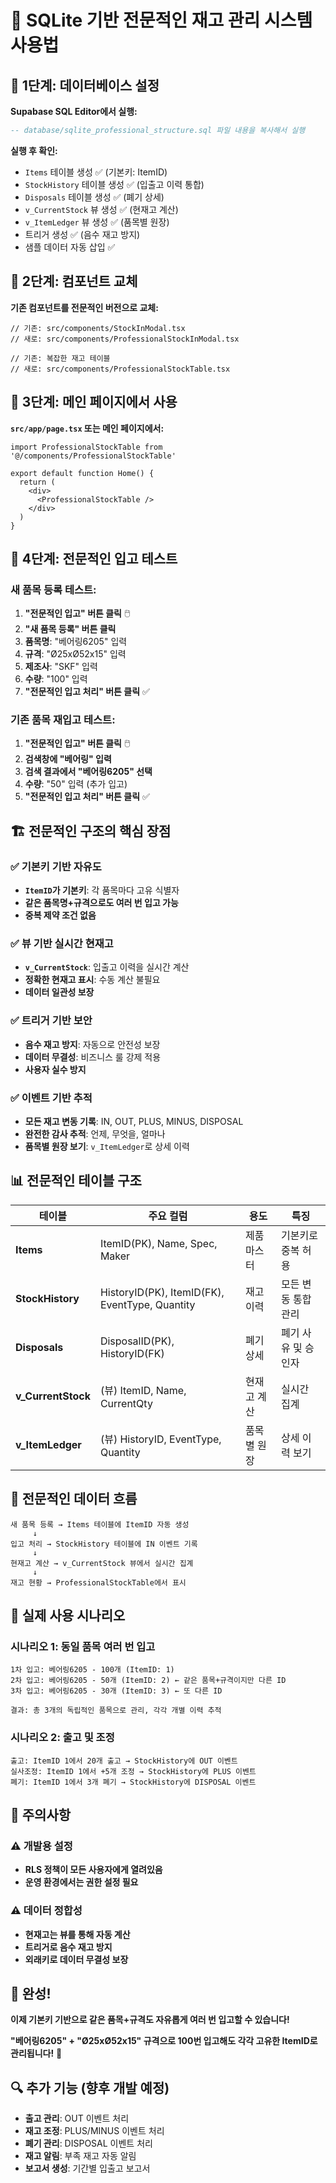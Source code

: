 # 🎯 SQLite 기반 전문적인 재고 관리 시스템 사용법

## 🚀 **1단계: 데이터베이스 설정**

**Supabase SQL Editor에서 실행:**
```sql
-- database/sqlite_professional_structure.sql 파일 내용을 복사해서 실행
```

**실행 후 확인:**
- `Items` 테이블 생성 ✅ (기본키: ItemID)
- `StockHistory` 테이블 생성 ✅ (입출고 이력 통합)
- `Disposals` 테이블 생성 ✅ (폐기 상세)
- `v_CurrentStock` 뷰 생성 ✅ (현재고 계산)
- `v_ItemLedger` 뷰 생성 ✅ (품목별 원장)
- 트리거 생성 ✅ (음수 재고 방지)
- 샘플 데이터 자동 삽입 ✅

## 🔧 **2단계: 컴포넌트 교체**

**기존 컴포넌트를 전문적인 버전으로 교체:**

```tsx
// 기존: src/components/StockInModal.tsx
// 새로: src/components/ProfessionalStockInModal.tsx

// 기존: 복잡한 재고 테이블
// 새로: src/components/ProfessionalStockTable.tsx
```

## 📱 **3단계: 메인 페이지에서 사용**

**`src/app/page.tsx` 또는 메인 페이지에서:**

```tsx
import ProfessionalStockTable from '@/components/ProfessionalStockTable'

export default function Home() {
  return (
    <div>
      <ProfessionalStockTable />
    </div>
  )
}
```

## 🎯 **4단계: 전문적인 입고 테스트**

### **새 품목 등록 테스트:**
1. **"전문적인 입고" 버튼 클릭** 🖱️
2. **"새 품목 등록" 버튼 클릭**
3. **품목명**: "베어링6205" 입력
4. **규격**: "Ø25xØ52x15" 입력
5. **제조사**: "SKF" 입력
6. **수량**: "100" 입력
7. **"전문적인 입고 처리" 버튼 클릭** ✅

### **기존 품목 재입고 테스트:**
1. **"전문적인 입고" 버튼 클릭** 🖱️
2. **검색창에 "베어링" 입력**
3. **검색 결과에서 "베어링6205" 선택**
4. **수량**: "50" 입력 (추가 입고)
5. **"전문적인 입고 처리" 버튼 클릭** ✅

## 🏗️ **전문적인 구조의 핵심 장점**

### ✅ **기본키 기반 자유도**
- **`ItemID`가 기본키**: 각 품목마다 고유 식별자
- **같은 품목명+규격으로도 여러 번 입고 가능**
- **중복 제약 조건 없음**

### ✅ **뷰 기반 실시간 현재고**
- **`v_CurrentStock`**: 입출고 이력을 실시간 계산
- **정확한 현재고 표시**: 수동 계산 불필요
- **데이터 일관성 보장**

### ✅ **트리거 기반 보안**
- **음수 재고 방지**: 자동으로 안전성 보장
- **데이터 무결성**: 비즈니스 룰 강제 적용
- **사용자 실수 방지**

### ✅ **이벤트 기반 추적**
- **모든 재고 변동 기록**: IN, OUT, PLUS, MINUS, DISPOSAL
- **완전한 감사 추적**: 언제, 무엇을, 얼마나
- **품목별 원장 보기**: `v_ItemLedger`로 상세 이력

## 📊 **전문적인 테이블 구조**

| 테이블 | 주요 컬럼 | 용도 | 특징 |
|--------|-----------|------|------|
| **Items** | ItemID(PK), Name, Spec, Maker | 제품 마스터 | 기본키로 중복 허용 |
| **StockHistory** | HistoryID(PK), ItemID(FK), EventType, Quantity | 재고 이력 | 모든 변동 통합 관리 |
| **Disposals** | DisposalID(PK), HistoryID(FK) | 폐기 상세 | 폐기 사유 및 승인자 |
| **v_CurrentStock** | (뷰) ItemID, Name, CurrentQty | 현재고 계산 | 실시간 집계 |
| **v_ItemLedger** | (뷰) HistoryID, EventType, Quantity | 품목별 원장 | 상세 이력 보기 |

## 🔄 **전문적인 데이터 흐름**

```
새 품목 등록 → Items 테이블에 ItemID 자동 생성
     ↓
입고 처리 → StockHistory 테이블에 IN 이벤트 기록
     ↓
현재고 계산 → v_CurrentStock 뷰에서 실시간 집계
     ↓
재고 현황 → ProfessionalStockTable에서 표시
```

## 🎯 **실제 사용 시나리오**

### **시나리오 1: 동일 품목 여러 번 입고**
```
1차 입고: 베어링6205 - 100개 (ItemID: 1)
2차 입고: 베어링6205 - 50개 (ItemID: 2) ← 같은 품목+규격이지만 다른 ID
3차 입고: 베어링6205 - 30개 (ItemID: 3) ← 또 다른 ID

결과: 총 3개의 독립적인 품목으로 관리, 각각 개별 이력 추적
```

### **시나리오 2: 출고 및 조정**
```
출고: ItemID 1에서 20개 출고 → StockHistory에 OUT 이벤트
실사조정: ItemID 1에서 +5개 조정 → StockHistory에 PLUS 이벤트
폐기: ItemID 1에서 3개 폐기 → StockHistory에 DISPOSAL 이벤트
```

## 🚨 **주의사항**

### ⚠️ **개발용 설정**
- **RLS 정책이 모든 사용자에게 열려있음**
- **운영 환경에서는 권한 설정 필요**

### ⚠️ **데이터 정합성**
- **현재고는 뷰를 통해 자동 계산**
- **트리거로 음수 재고 방지**
- **외래키로 데이터 무결성 보장**

## 🎉 **완성!**

**이제 기본키 기반으로 같은 품목+규격도 자유롭게 여러 번 입고할 수 있습니다!**

**"베어링6205" + "Ø25xØ52x15" 규격으로 100번 입고해도 각각 고유한 ItemID로 관리됩니다!** 🚀

## 🔍 **추가 기능 (향후 개발 예정)**

- **출고 관리**: OUT 이벤트 처리
- **재고 조정**: PLUS/MINUS 이벤트 처리
- **폐기 관리**: DISPOSAL 이벤트 처리
- **재고 알림**: 부족 재고 자동 알림
- **보고서 생성**: 기간별 입출고 보고서
